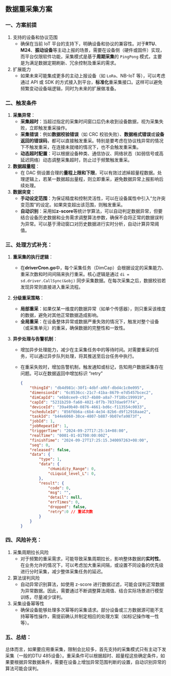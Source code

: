 ## 数据重采集方案

### 一、方案前提

1. 支持的设备和协议范围
   - 确保在当前 IoT 平台的支持下，明确设备和协议的兼容性。对于**RTU**、**M24**、**振动设备**等主动上报的场景，需要在设备侧（硬件或固件）实现，而平台仅限软件功能，采集模式是基于**周期采集**的 `PingPong` 模式，主要是为满足数据定期刷新、冗余控制及重采的需求。
2. 扩展能力
   - 如果未来可能集成更多的主动上报设备（如 `LoRa`、NB-IoT 等），可以考虑通过 API 或 SDK 的方式接入到平台，**标准化**重采集接口。这样可以避免频繁变动设备端逻辑，同时为未来的扩展做准备。

### 二、触发条件

1. **采集异常**：
   - **采集超时**：当超过指定的采集时间窗口后仍未收到设备数据，视为采集失败，立即触发重采操作。
   - **采集错误**：例如**数据校验错误**（如 CRC 校验失败）、**数据格式错误**或**设备返回的错误码**，都可以直接触发重采。特别是要考虑在协议栈异常的情况下不触发重采，在连接未就绪的情况下，也不会触发重采集。
   - **动态超时配置**：可以根据设备种类、通信协议、网络状态（如弱信号或高延迟网络）动态调整采集超时，防止过于频繁触发重采。
2. **数据超量程**：
   - 在 DAC 侧设置合理的**量程上限和下限**，可以有效过滤掉超量程数据。处理逻辑上，若某一数据超出量程，则立即重采，避免数据异常上报影响后续处理。
3. **数据突变**：
   - **手动设定范围**：为保证精度和控制灵活性，可以在设备属性中引入“允许突变范围”的设定。如果突变超出该范围，则触发重采。
   - **自动识别**：采用如**z-score**等统计学算法，可以自动判定数据异常，但要结合设备历史数据和业务需求调整算法参数，确保不会将正常的数据误判为异常。可以基于滑动窗口对历史数据进行实时分析，自动计算异常阈值。

### 三、处理方式补充：

1. **重采集的执行逻辑**：

   - 在**driverCron.go**中，每个采集任务（DimCap）会根据设定的采集能力、重采次数和时间间隔来执行重采。核心逻辑是通过 `di = sd.driver.CallSync(&obj)` 同步采集数据。在每次采集之后，数据校验若发现异常则直接进入重采流程。

2. **分级重采策略**：

   - **局部重采**：如果仅某一维度的数据异常（如单个传感器），则只重采该维度的数据，避免对其他正常数据造成影响。
   - **全局重采**：在设备整体异常或数据严重失效的情况下，触发对整个设备（或采集单元）的重采，确保数据的完整性和一致性。

3. **异步处理与告警机制**：

   - 增加异步处理能力，减少在主采集任务中的等待时间。对需要重采的任务，可以通过异步队列处理，将其推送至后台任务中执行。

   - 在重采失败时，增加告警机制，触发通知或标记，告知用户数据采集存在问题。可以在数据返回中增加标识 “retry”

     ```json
     {
         "thingId": "db4d981c-30f1-4dbf-a9bf-dbd4c1c0e095",
         "dimensionId": "6c0536cc-21c7-41ba-8679-e7d5457bcec2",
         "dimCapId": "e6b8cee9-c917-4b80-a8a7-7f18bc199919",
         "capId": "5231b259-fa60-4021-8f7b-7837dae9f7f4",
         "deviceId": "39a49b40-0876-4661-bd6c-f113554c0033",
         "scheduleId": "856f6b6a-c6b4-4e34-82b6-d9f12918aae2",
         "taskId": "b44e6060-38ce-4807-b887-9b07efa9873f",
         "jobId": 1,
         "jobRepeatId": 1,
         "triggerTime": "2024-09-27T17:25:14+08:00",
         "realTime": "0001-01-01T00:00:00Z",
         "finishTime": "2024-09-27T17:25:15.340097263+08:00",
         "seq": 0,
         "released": false,
         "data": {
             "type": 1,
             "data": {
                 "cHumidity_Range": 0,
                 "cLiquid_level_L": 0,
             },
             "result": {
                 "code": 0,
                 "msg": "",
                 "detail": null,
                 "errTimes": 0,
                 "dropped": false,
                 "retry":0 // 重试次数
             }
         }
     }
     ```

     

### 四、风险补充：

1. 采集周期拉长风险
   - 对于频繁的重采需求，可能导致采集周期拉长，影响整体数据的**实时性**。在业务允许的情况下，可以考虑加大重采间隔，或设置不同设备的优先级进行分时采集，减少整体采集任务的延迟。
2. 算法误判风险
   - 自动异常识别算法，如使用 z-score 进行数据过滤，可能会误判正常数据为异常数据。因此，需要通过不断调整算法阈值、结合实际场景进行模型训练，尽量减少误判。
3. 采集设备幂等性
   - 确保设备能够处理多次幂等的采集请求。部分设备或三方数据源可能不支持幂等性操作，需提前确认并制定相应的处理方案（如标记操作唯一性等）。

### 五、总结：

总体而言，如果要应用重采集，限制会比较多，首先支持的采集模式只有主动下发采集（一般的DTU 485设备）。重采条件可以根据超时、超量程这些确定条件，如果要根据异常数据条件，需要在设备上增加异常范围判断的设置，自动识别异常的算法可能会误判。

